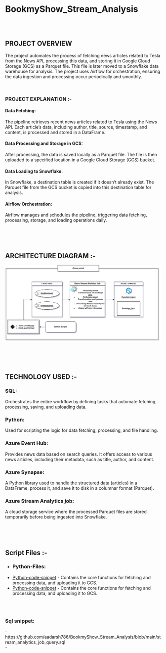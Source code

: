 # BookmyShow_Stream_Analysis


  <br>
  <br>
   

## PROJECT OVERVIEW

The project automates the process of fetching news articles related to Tesla from the News API, processing this data, and storing it in Google Cloud Storage (GCS) as a Parquet file. This file is later moved to a Snowflake data warehouse for analysis. The project uses Airflow for orchestration, ensuring the data ingestion and processing occur periodically and smoothly.

 <br>




### PROJECT EXPLANATION :-  


#### Data Fetching: 
The pipeline retrieves recent news articles related to Tesla using the News API. Each article’s data, including author, title, source, timestamp, and content, is processed and stored in a DataFrame.

#### Data Processing and Storage in GCS:

After processing, the data is saved locally as a Parquet file.
The file is then uploaded to a specified location in a Google Cloud Storage (GCS) bucket.

#### Data Loading to Snowflake:

In Snowflake, a destination table is created if it doesn’t already exist.
The Parquet file from the GCS bucket is copied into this destination table for analysis.

#### Airflow Orchestration:
Airflow manages and schedules the pipeline, triggering data fetching, processing, storage, and loading operations daily.

  
  
  
   
   
      


     

  










<br>
<br>
<br>

## ARCHITECTURE DIAGRAM :-

![Project Architecture](BookmyShow_Architecture.png)  










<br>
<br>
<br>

## TECHNOLOGY USED :-

<h3>SQL:</h3>

Orchestrates the entire workflow by defining tasks that automate fetching, processing, saving, and uploading data.


<h3>Python:</h3>

Used for scripting the logic for data fetching, processing, and file handling.

<h3>Azure Event Hub:</h3> 


Provides news data based on search queries. It offers access to various news articles, including their metadata, such as title, author, and content.


<h3>Azure Synapse:</h3>

A Python library used to handle the structured data (articles) in a DataFrame, process it, and save it to disk in a columnar format (Parquet).


<h3>Azure Stream Analytics job:</h3>

A cloud storage service where the processed Parquet files are stored temporarily before being ingested into Snowflake.



<br>
<br>
<br>



## Script Files  :-
* <h3>Python-Files: </h3>
- [Python-code-snippet](prac2.py) - Contains the core functions for fetching and processing data, and uploading it to GCS. 
  </br>
- [Python-code-snippet](prac2.py) - Contains the core functions for fetching and processing data, and uploading it to GCS. 


 </br>
 </br>
 
  <h3>Sql snippet:</h3>
 - 
  https://github.com/aadarsh786/BookmyShow_Stream_Analysis/blob/main/stream_analytics_job_query.sql
   </br>
 -  
  
  
  

  </br>
  </br>

  








